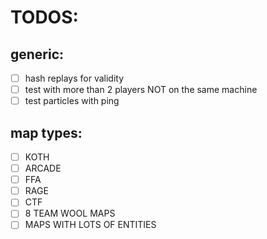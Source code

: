# TODOS:

## generic:
- [ ] hash replays for validity
- [ ] test with more than 2 players NOT on the same machine
- [ ] test particles with ping

## map types:
- [ ] KOTH
- [ ] ARCADE
- [ ] FFA
- [ ] RAGE
- [ ] CTF
- [ ] 8 TEAM WOOL MAPS
- [ ] MAPS WITH LOTS OF ENTITIES